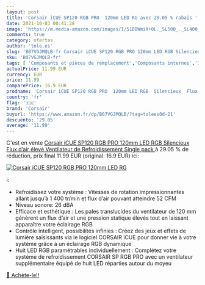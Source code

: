 ```yaml
---
layout: post
title: 'Corsair iCUE SP120 RGB PRO  120mm LED RG avec 29.05 % rabais '
date: 2021-10-03 00:41:28
image: 'https://m.media-amazon.com/images/I/51DDWmiX+0L._SL500_._SL400_.jpg'
comments: true
category: ofertas
author: 'tole.es'
slug: 'B07VGJMQLB-fr Corsair iCUE SP120 RGB PRO 120mm LED RGB Silencieux Flux...'
sku: 'B07VGJMQLB-fr'
tags: [ 'Composants et pièces de remplacement','Composants internes','Informatique','Refroidissement et ventilateurs','Ventilateurs de boîtier','corsair', ]
actualPrice: 11.99 EUR
currency: EUR
price: 11.99
comparePrice: 16.9 EUR
prodname: 'Corsair iCUE SP120 RGB PRO  120mm LED RGB  Silencieux  Flux d’air élevé  Ventilateur de Refroidissement  Single pack '
country: 'fr'
flag: '🇫🇷'
brand: 'Corsair'
buyurl: 'https://www.amazon.fr/dp/B07VGJMQLB/?tag=tolees0d-21'
descuento: '29.05'
average: '11.99'
---
```


C'est en vente [Corsair iCUE SP120 RGB PRO  120mm LED RGB  Silencieux  Flux d’air élevé  Ventilateur de Refroidissement  Single pack ](https://www.amazon.fr/dp/B07VGJMQLB/?tag=tolees0d-21)  à  29.05 % de réduction, prix final  11.99 EUR (original: 16.9 EUR) ici:

[![Corsair iCUE SP120 RGB PRO  120mm LED RG](https://m.media-amazon.com/images/I/51DDWmiX+0L._SL500_._SL400_.jpg)](https://www.amazon.fr/dp/B07VGJMQLB/?tag=tolees0d-21)

ℹ️:

- Refroidissez votre système : Vitesses de rotation impressionnantes allant jusqu’à 1 400 tr/min et flux d’air pouvant atteindre 52 CFM
- Niveau sonore: 26 dBA
- Efficace et esthétique : Les pales translucides du ventilateur de 120 mm génèrent un flux d’air et une pression statique élevés tout en laissant apparaître votre éclairage RGB
- Contrôle intelligent, possibilités infinies : Créez des jeux et effets de lumière saisissants via le logiciel CORSAIR iCUE pour donner vie à votre système grâce à un éclairage RGB dynamique
- Huit LED RGB paramétrables individuellement : Complétez votre système de refroidissement CORSAIR SP RGB PRO avec un ventilateur supplémentaire équipé de huit LED réparties autour du moyeu

[🛒 Achète-le!!](https://www.amazon.fr/dp/B07VGJMQLB/?tag=tolees0d-21)

